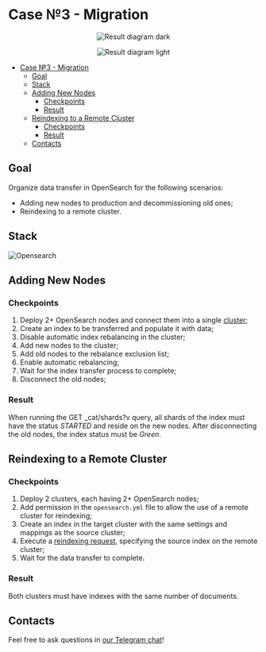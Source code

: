 # Case №3 - Migration

<div align="center">

  ![Result diagram dark](img/02-image-cleanup-dark.png#gh-dark-mode-only)

</div>

<div align="center">

  ![Result diagram light](img/02-image-cleanup-light.png#gh-light-mode-only)

</div>

- [Case №3 - Migration](#case-3---migration)
  - [Goal](#goal)
  - [Stack](#stack)
  - [Adding New Nodes](#adding-new-nodes)
    - [Checkpoints](#checkpoints)
    - [Result](#result)
  - [Reindexing to a Remote Cluster](#reindexing-to-a-remote-cluster)
    - [Checkpoints](#checkpoints-1)
    - [Result](#result-1)
  - [Contacts](#contacts)

## Goal

Organize data transfer in OpenSearch for the following scenarios:

- Adding new nodes to production and decommissioning old ones;
- Reindexing to a remote cluster.

## Stack

![Opensearch](https://img.shields.io/badge/opensearch-005EB8.svg?style=for-the-badge&logo=OpenSearch&logoColor=white)

## Adding New Nodes

### Checkpoints

1. Deploy 2+ OpenSearch nodes and connect them into a single [cluster](https://docs.opensearch.org/docs/latest/install-and-configure/configuring-opensearch/cluster-settings#cluster-level-routing-and-allocation-settings);
2. Create an index to be transferred and populate it with data;
3. Disable automatic index rebalancing in the cluster;
4. Add new nodes to the cluster;
5. Add old nodes to the rebalance exclusion list;
6. Enable automatic rebalancing;
7. Wait for the index transfer process to complete;
8. Disconnect the old nodes;

### Result

When running the GET _cat/shards?v query, all shards of the index must have the status *STARTED* and reside on the new nodes. After disconnecting the old nodes, the index status must be *Green*.

## Reindexing to a Remote Cluster

### Checkpoints

1. Deploy 2 clusters, each having 2+ OpenSearch nodes;
2. Add permission in the `opensearch.yml` file to allow the use of a remote cluster for reindexing;
3. Create an index in the target cluster with the same settings and mappings as the source cluster;
4. Execute a [reindexing request](https://docs.opensearch.org/docs/latest/im-plugin/reindex-data/), specifying the source index on the remote cluster;
5. Wait for the data transfer to complete.

### Result

Both clusters must have indexes with the same number of documents.

## Contacts

Feel free to ask questions in [our Telegram chat](https://t.me/+nSELCyIX8ltlNjU6)!
